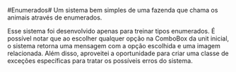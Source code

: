 #Enumerados#
Um sistema bem simples de uma fazenda que chama os animais através de enumerados.

Esse sistema foi desenvolvido apenas para treinar tipos enumerados.
É possível notar que ao escolher qualquer opção na ComboBox da unit inicial, o sistema retorna uma mensagem com a opção escolhida e uma imagem relacionada.
Além disso, aproveitei a oportunidade para criar uma classe de exceções específicas para tratar os possíveis erros do sistema.
